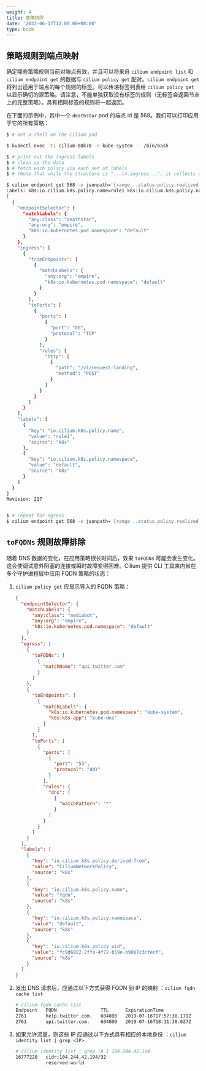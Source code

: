 ```yaml
---
weight: 4
title: 故障排除
date: '2022-06-17T12:00:00+08:00'
type: book
---
```


## 策略规则到端点映射

确定哪些策略规则当前对端点有效，并且可以将来自  `cilium endpoint list` 和 `cilium endpoint get` 的数据与 `cilium policy get` 配对。`cilium endpoint get` 将列出适用于端点的每个规则的标签。可以传递标签列表给 `cilium policy get` 以显示确切的源策略。请注意，不能单独获取没有标签的规则（无标签会返回节点上的完整策略）。具有相同标签的规则将一起返回。

在下面的示例中，其中一个 `deathstar` pod 的端点 id 是 568。我们可以打印应用于它的所有策略：

``` bash
$ # Get a shell on the Cilium pod

$ kubectl exec -ti cilium-88k78 -n kube-system -- /bin/bash

$ # print out the ingress labels
$ # clean up the data
$ # fetch each policy via each set of labels
$ # (Note that while the structure is "...l4.ingress...", it reflects all L3, L4 and L7 policy.

$ cilium endpoint get 568 -o jsonpath='{range ..status.policy.realized.l4.ingress[*].derived-from-rules}{@}{"\n"}{end}'|tr -d '][' | xargs -I{} bash -c 'echo "Labels: {}"; cilium policy get {}'
Labels: k8s:io.cilium.k8s.policy.name=rule1 k8s:io.cilium.k8s.policy.namespace=default
[
  {
    "endpointSelector": {
      "matchLabels": {
        "any:class": "deathstar",
        "any:org": "empire",
        "k8s:io.kubernetes.pod.namespace": "default"
      }
    },
    "ingress": [
      {
        "fromEndpoints": [
          {
            "matchLabels": {
              "any:org": "empire",
              "k8s:io.kubernetes.pod.namespace": "default"
            }
          }
        ],
        "toPorts": [
          {
            "ports": [
              {
                "port": "80",
                "protocol": "TCP"
              }
            ],
            "rules": {
              "http": [
                {
                  "path": "/v1/request-landing",
                  "method": "POST"
                }
              ]
            }
          }
        ]
      }
    ],
    "labels": [
      {
        "key": "io.cilium.k8s.policy.name",
        "value": "rule1",
        "source": "k8s"
      },
      {
        "key": "io.cilium.k8s.policy.namespace",
        "value": "default",
        "source": "k8s"
      }
    ]
  }
]
Revision: 217


$ # repeat for egress
$ cilium endpoint get 568 -o jsonpath='{range ..status.policy.realized.l4.egress[*].derived-from-rules}{@}{"\n"}{end}' | tr -d '][' | xargs -I{} bash -c 'echo "Labels: {}"; cilium policy get {}'
```

`toFQDNs` 规则故障排除
-------------------------------

随着 DNS 数据的变化，在应用策略很长时间后，效果 `toFQDNs` 可能会发生变化。这会使调试意外阻塞的连接或瞬时故障变得困难。Cilium 提供 CLI 工具来内省在多个守护进程层中应用 FQDN 策略的状态：

1.  `cilium policy get` 应显示导入的 FQDN 策略：

    ``` json
    {
      "endpointSelector": {
        "matchLabels": {
          "any:class": "mediabot",
          "any:org": "empire",
          "k8s:io.kubernetes.pod.namespace": "default"
        }
      },
      "egress": [
        {
          "toFQDNs": [
            {
              "matchName": "api.twitter.com"
            }
          ]
        },
        {
          "toEndpoints": [
            {
              "matchLabels": {
                "k8s:io.kubernetes.pod.namespace": "kube-system",
                "k8s:k8s-app": "kube-dns"
              }
            }
          ],
          "toPorts": [
            {
              "ports": [
                {
                  "port": "53",
                  "protocol": "ANY"
                }
              ],
              "rules": {
                "dns": [
                  {
                    "matchPattern": "*"
                  }
                ]
              }
            }
          ]
        }
      ],
      "labels": [
        {
          "key": "io.cilium.k8s.policy.derived-from",
          "value": "CiliumNetworkPolicy",
          "source": "k8s"
        },
        {
          "key": "io.cilium.k8s.policy.name",
          "value": "fqdn",
          "source": "k8s"
        },
        {
          "key": "io.cilium.k8s.policy.namespace",
          "value": "default",
          "source": "k8s"
        },
        {
          "key": "io.cilium.k8s.policy.uid",
          "value": "fc9d6022-2ffa-4f72-b59e-b9067c3cfecf",
          "source": "k8s"
        }
      ]
    }
    ```

2.  发出 DNS 请求后，应通过以下方式获得 FQDN 到 IP 的映射 ：`cilium fqdn cache list`
    
    ``` bash
    # cilium fqdn cache list
    Endpoint   FQDN                TTL      ExpirationTime             IPs
    2761       help.twitter.com.   604800   2019-07-16T17:57:38.179Z   104.244.42.67,104.244.42.195,104.244.42.3,104.244.42.131
    2761       api.twitter.com.    604800   2019-07-16T18:11:38.627Z   104.244.42.194,104.244.42.130,104.244.42.66,104.244.42.2
    ```
    
3.  如果允许流量，则这些 IP 应通过以下方式具有相应的本地身份 ：`cilium identity list | grep <IP>`
    
    ``` bash
    # cilium identity list | grep -A 1 104.244.42.194
    16777220   cidr:104.244.42.194/32
               reserved:world
    ```
